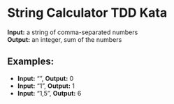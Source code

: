 # String Calculator TDD Kata


**Input:** a string of comma-separated numbers \
**Output:** an integer, sum of the numbers

## Examples:

-   **Input:** “”, **Output:** 0
-   **Input:** “1”, **Output:** 1
-   **Input:** “1,5”, **Output:** 6